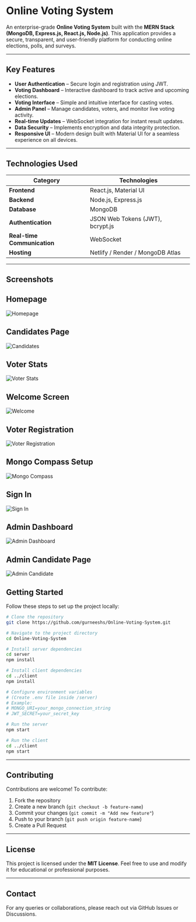 # Online Voting System

An enterprise-grade **Online Voting System** built with the **MERN Stack (MongoDB, Express.js, React.js, Node.js)**.
This application provides a secure, transparent, and user-friendly platform for conducting online elections, polls, and surveys.

---

## Key Features

* **User Authentication** – Secure login and registration using JWT.
* **Voting Dashboard** – Interactive dashboard to track active and upcoming elections.
* **Voting Interface** – Simple and intuitive interface for casting votes.
* **Admin Panel** – Manage candidates, voters, and monitor live voting activity.
* **Real-time Updates** – WebSocket integration for instant result updates.
* **Data Security** – Implements encryption and data integrity protection.
* **Responsive UI** – Modern design built with Material UI for a seamless experience on all devices.

---

## Technologies Used

| Category                    | Technologies                     |
| --------------------------- | -------------------------------- |
| **Frontend**                | React.js, Material UI            |
| **Backend**                 | Node.js, Express.js              |
| **Database**                | MongoDB                          |
| **Authentication**          | JSON Web Tokens (JWT), bcrypt.js |
| **Real-time Communication** | WebSocket                        |
| **Hosting**                 | Netlify / Render / MongoDB Atlas |

---

## Screenshots

## Homepage
![Homepage](./assets/Homepage.jpg)

## Candidates Page
![Candidates](./assets/Candidates.jpg)

## Voter Stats
![Voter Stats](./assets/VotersStateAge.jpg)

## Welcome Screen
![Welcome](./assets/Welcome.jpg)

## Voter Registration
![Voter Registration](./assets/Voter.jpg)

## Mongo Compass Setup
![Mongo Compass](./assets/MongoCompass.jpg)

## Sign In
![Sign In](./assets/Sign.jpg)

## Admin Dashboard
![Admin Dashboard](./assets/Admin.jpg)

## Admin Candidate Page
![Admin Candidate](./assets/AdminCandidate.jpg)

## Getting Started

Follow these steps to set up the project locally:

```bash
# Clone the repository
git clone https://github.com/gurneeshs/Online-Voting-System.git

# Navigate to the project directory
cd Online-Voting-System

# Install server dependencies
cd server
npm install

# Install client dependencies
cd ../client
npm install

# Configure environment variables
# (Create .env file inside /server)
# Example:
# MONGO_URI=your_mongo_connection_string
# JWT_SECRET=your_secret_key

# Run the server
npm start

# Run the client
cd ../client
npm start
```

---

## Contributing

Contributions are welcome!
To contribute:

1. Fork the repository
2. Create a new branch (`git checkout -b feature-name`)
3. Commit your changes (`git commit -m "Add new feature"`)
4. Push to your branch (`git push origin feature-name`)
5. Create a Pull Request

---

## License

This project is licensed under the **MIT License**.
Feel free to use and modify it for educational or professional purposes.

---

## Contact

For any queries or collaborations, please reach out via GitHub Issues or Discussions.
